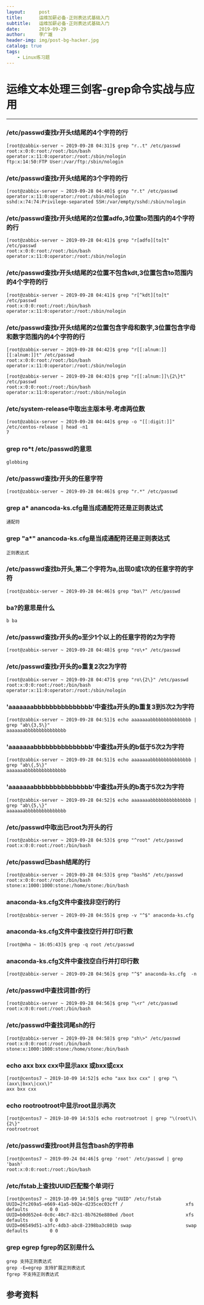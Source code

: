 ```yaml
---
layout:     post
title:      运维加薪必备-正则表达式基础入门
subtitle:   运维加薪必备-正则表达式基础入门
date:       2019-09-29
author:     李广雄
header-img: img/post-bg-hacker.jpg
catalog: true
tags:
    - Linux练习题
---
```


# 运维文本处理三剑客-grep命令实战与应用

---
### /etc/passwd查找r开头t结尾的4个字符的行
	
	[root@zabbix-server ~ 2019-09-28 04:31]$ grep "r..t" /etc/passwd
	root:x:0:0:root:/root:/bin/bash
	operator:x:11:0:operator:/root:/sbin/nologin
	ftp:x:14:50:FTP User:/var/ftp:/sbin/nologin

### /etc/passwd查找r开头t结尾的3个字符的行

	[root@zabbix-server ~ 2019-09-28 04:40]$ grep "r.t" /etc/passwd
	operator:x:11:0:operator:/root:/sbin/nologin
	sshd:x:74:74:Privilege-separated SSH:/var/empty/sshd:/sbin/nologin
	
### /etc/passwd查找r开头t结尾的2位置adfo,3位置to范围内的4个字符的行
	
	[root@zabbix-server ~ 2019-09-28 04:41]$ grep "r[adfo][to]t" /etc/passwd
	root:x:0:0:root:/root:/bin/bash
	operator:x:11:0:operator:/root:/sbin/nologin

### /etc/passwd查找r开头t结尾的2位置不包含kdt,3位置包含to范围内的4个字符的行

	[root@zabbix-server ~ 2019-09-28 04:41]$ grep "r[^kdt][to]t" /etc/passwd
	root:x:0:0:root:/root:/bin/bash
	operator:x:11:0:operator:/root:/sbin/nologin


### /etc/passwd查找r开头t结尾的2位置包含字母和数字,3位置包含字母和数字范围内的4个字符的行

	[root@zabbix-server ~ 2019-09-28 04:42]$ grep "r[[:alnum:]][[:alnum:]]t" /etc/passwd
	root:x:0:0:root:/root:/bin/bash
	operator:x:11:0:operator:/root:/sbin/nologin

	[root@zabbix-server ~ 2019-09-28 04:43]$ grep "r[[:alnum:]]\{2\}t" /etc/passwd
	root:x:0:0:root:/root:/bin/bash
	operator:x:11:0:operator:/root:/sbin/nologin

### /etc/system-release中取出主版本号.考虑两位数

	[root@zabbix-server ~ 2019-09-28 04:44]$ grep -o "[[:digit:]]" /etc/centos-release | head -n1
	7

### grep ro*t /etc/passwd的意思

	globbing

### /etc/passwd查找r开头的任意字符

	[root@zabbix-server ~ 2019-09-28 04:46]$ grep "r.*" /etc/passwd

### grep a* anancoda-ks.cfg是当成通配符还是正则表达式

	通配符

### grep "a*" anancoda-ks.cfg是当成通配符还是正则表达式

	正则表达式

### /etc/passwd查找b开头,第二个字符为a,出现0或1次的任意字符的字符

	[root@zabbix-server ~ 2019-09-28 04:46]$ grep "ba\?" /etc/passwd

### ba\?的意思是什么

	b ba

### /etc/passwd查找r开头的o至少1个以上的任意字符的2为字符

	[root@zabbix-server ~ 2019-09-28 04:48]$ grep "ro\+" /etc/passwd

### /etc/passwd查找r开头的o重复2次2为字符

	[root@zabbix-server ~ 2019-09-28 04:47]$ grep "ro\{2\}" /etc/passwd
	root:x:0:0:root:/root:/bin/bash
	operator:x:11:0:operator:/root:/sbin/nologin

### 'aaaaaaabbbbbbbbbbbbbbb'中查找a开头的b重复3到5次2为字符

	[root@zabbix-server ~ 2019-09-28 04:51]$ echo aaaaaaabbbbbbbbbbbbbbb | grep "ab\{3,5\}"
	aaaaaaabbbbbbbbbbbbbbb

### 'aaaaaaabbbbbbbbbbbbbbb'中查找a开头的b低于5次2为字符

	[root@zabbix-server ~ 2019-09-28 04:51]$ echo aaaaaaabbbbbbbbbbbbbbb | grep "ab\{,5\}"
	aaaaaaabbbbbbbbbbbbbbb	

### 'aaaaaaabbbbbbbbbbbbbbb'中查找a开头的b高于5次2为字符

	[root@zabbix-server ~ 2019-09-28 04:52]$ echo aaaaaaabbbbbbbbbbbbbbb | grep "ab\{5,\}"
	aaaaaaabbbbbbbbbbbbbbb

### /etc/passwd中取出已root为开头的行

	[root@zabbix-server ~ 2019-09-28 04:53]$ grep "^root" /etc/passwd
	root:x:0:0:root:/root:/bin/bash

### /etc/passwd已bash结尾的行

	[root@zabbix-server ~ 2019-09-28 04:53]$ grep "bash$" /etc/passwd
	root:x:0:0:root:/root:/bin/bash
	stone:x:1000:1000:stone:/home/stone:/bin/bash

### anaconda-ks.cfg文件中查找非空行的行

	[root@zabbix-server ~ 2019-09-28 04:55]$ grep -v "^$" anaconda-ks.cfg 

### anaconda-ks.cfg文件中查找空行并打印行数

	[root@mha ~ 16:05:43]$ grep -q root /etc/passwd	

### anaconda-ks.cfg文件中查找空白行并打印行数

	[root@zabbix-server ~ 2019-09-28 04:56]$ grep "^$" anaconda-ks.cfg  -n

### /etc/passwd中查找词首r的行

	[root@zabbix-server ~ 2019-09-28 04:56]$ grep "\<r" /etc/passwd
	root:x:0:0:root:/root:/bin/bash

### /etc/passwd中查找词尾sh的行
	
	[root@zabbix-server ~ 2019-09-28 04:58]$ grep "sh\>" /etc/passwd
	root:x:0:0:root:/root:/bin/bash
	stone:x:1000:1000:stone:/home/stone:/bin/bash

### echo axx bxx cxx中显示axx 或bxx或cxx

	[root@centos7 ~ 2019-10-09 14:52]$ echo "axx bxx cxx" | grep "\(axx\|bxx\|cxx\)"
	axx bxx cxx

### echo rootrootroot中显示root显示两次

	[root@centos7 ~ 2019-10-09 14:53]$ echo rootrootroot | grep "\(root\)\{2\}"
	rootrootroot

### /etc/passwd查找root并且包含bash的字符串

	[root@centos7 ~ 2019-09-24 04:46]$ grep 'root' /etc/passwd | grep 'bash'
	root:x:0:0:root:/root:/bin/bash


### /etc/fstab上查找UUID匹配整个单词行

	[root@centos7 ~ 2019-10-09 14:50]$ grep "UUID" /etc/fstab 
	UUID=2fc269a5-e669-41a5-b02e-d235cec03cff /                       xfs     defaults        0 0
	UUID=b0d652e4-0c0c-40c7-82c1-8b7626e880ed /boot                   xfs     defaults        0 0
	UUID=06549d51-a3fc-4db3-abc8-2398ba3c801b swap                    swap    defaults        0 0

### grep egrep fgrep的区别是什么

	grep 支持正则表达式
    grep -E=egrep 支持扩展正则表达式
	fgrep 不支持正则表达式

## 参考资料
	